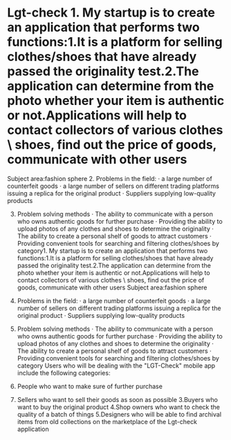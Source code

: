 # Lgt-check 1. My startup is to create an application that performs two functions:1.It is a platform for selling clothes/shoes that have already passed the originality test.2.The application can determine from the photo whether your item is authentic or not.Applications will help to contact collectors of various clothes \ shoes, find out the price of goods, communicate with other users
Subject area:fashion sphere
2. Problems in the field:
· a large number of counterfeit goods
· a large number of sellers on different trading platforms issuing a replica for the original product
· Suppliers supplying low-quality products




3. Problem solving methods
· The ability to communicate with a person who owns authentic goods for further purchase
· Providing the ability to upload photos of any clothes and shoes to determine the originality
· The ability to create a personal shelf of goods to attract customers
· Providing convenient tools for searching and filtering clothes/shoes by category1. My startup is to create an application that performs two functions:1.It is a platform for selling clothes/shoes that have already passed the originality test.2.The application can determine from the photo whether your item is authentic or not.Applications will help to contact collectors of various clothes \ shoes, find out the price of goods, communicate with other users
Subject area:fashion sphere
2. Problems in the field:
· a large number of counterfeit goods
· a large number of sellers on different trading platforms issuing a replica for the original product
· Suppliers supplying low-quality products




3. Problem solving methods
· The ability to communicate with a person who owns authentic goods for further purchase
· Providing the ability to upload photos of any clothes and shoes to determine the originality
· The ability to create a personal shelf of goods to attract customers
· Providing convenient tools for searching and filtering clothes/shoes by category
Users who will be dealing with the "LGT-Check" mobile app include the
following categories:
1. People who want to make sure of further purchase
2. Sellers who want to sell their goods as soon as possible
3.Buyers who want to buy the original product
4.Shop owners who want to check the quality of a batch of things
5.Designers who will be able to find archival items from old collections on the marketplace
of the Lgt-check application
